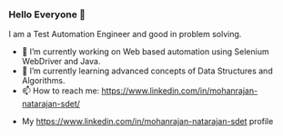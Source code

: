 ### Hello Everyone 👋

I am a Test Automation Engineer and good in problem solving.

- 🔭 I’m currently working on Web based automation using Selenium WebDriver and Java.
- 🌱 I’m currently learning advanced concepts of Data Structures and Algorithms.
- 📫 How to reach me:
https://www.linkedin.com/in/mohanrajan-natarajan-sdet/

*  My https://www.linkedin.com/in/mohanrajan-natarajan-sdet profile


<!--
**mohan816/mohan816** is a ✨ _special_ ✨ repository because its `README.md` (this file) appears on your GitHub profile.

Here are some ideas to get you started:

- 🔭 I’m currently working on ...
- 🌱 I’m currently learning ...
- 👯 I’m looking to collaborate on ...
- 🤔 I’m looking for help with ...
- 💬 Ask me about ...
- 📫 How to reach me: ...
- 😄 Pronouns: ...
- ⚡ Fun fact: ...
-->
